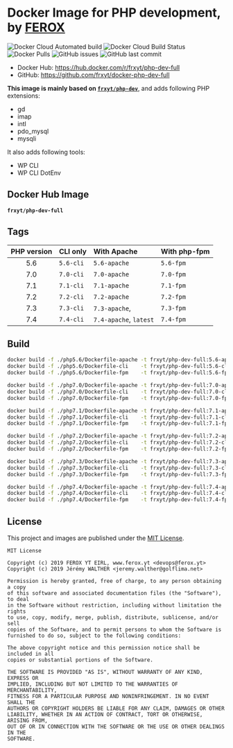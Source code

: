 # Docker Image for PHP development, by [FEROX](https://ferox.yt)

![Docker Cloud Automated build](https://img.shields.io/docker/cloud/automated/frxyt/php-dev-full.svg)
![Docker Cloud Build Status](https://img.shields.io/docker/cloud/build/frxyt/php-dev-full.svg)
![Docker Pulls](https://img.shields.io/docker/pulls/frxyt/php-dev-full.svg)
![GitHub issues](https://img.shields.io/github/issues/frxyt/docker-php-dev-full.svg)
![GitHub last commit](https://img.shields.io/github/last-commit/frxyt/docker-php-dev-full.svg)

* Docker Hub: https://hub.docker.com/r/frxyt/php-dev-full
* GitHub: https://github.com/frxyt/docker-php-dev-full

**This image is mainly based on [`frxyt/php-dev`](https://github.com/frxyt/docker-php-dev)**, and adds following PHP extensions:

* gd
* imap
* intl
* pdo_mysql
* mysqli

It also adds following tools:

* WP CLI
* WP CLI DotEnv

## Docker Hub Image

**`frxyt/php-dev-full`**

## Tags

| PHP version | CLI only  | With Apache            | With php-fpm |
| :---------: | :-------- | :--------------------- | :----------- |
| 5.6         | `5.6-cli` | `5.6-apache`           | `5.6-fpm`    |
| 7.0         | `7.0-cli` | `7.0-apache`           | `7.0-fpm`    |
| 7.1         | `7.1-cli` | `7.1-apache`           | `7.1-fpm`    |
| 7.2         | `7.2-cli` | `7.2-apache`           | `7.2-fpm`    |
| 7.3         | `7.3-cli` | `7.3-apache`,          | `7.3-fpm`    |
| 7.4         | `7.4-cli` | `7.4-apache`, `latest` | `7.4-fpm`    |

## Build

```sh
docker build -f ./php5.6/Dockerfile-apache -t frxyt/php-dev-full:5.6-apache .
docker build -f ./php5.6/Dockerfile-cli    -t frxyt/php-dev-full:5.6-cli    .
docker build -f ./php5.6/Dockerfile-fpm    -t frxyt/php-dev-full:5.6-fpm    .

docker build -f ./php7.0/Dockerfile-apache -t frxyt/php-dev-full:7.0-apache .
docker build -f ./php7.0/Dockerfile-cli    -t frxyt/php-dev-full:7.0-cli    .
docker build -f ./php7.0/Dockerfile-fpm    -t frxyt/php-dev-full:7.0-fpm    .

docker build -f ./php7.1/Dockerfile-apache -t frxyt/php-dev-full:7.1-apache .
docker build -f ./php7.1/Dockerfile-cli    -t frxyt/php-dev-full:7.1-cli    .
docker build -f ./php7.1/Dockerfile-fpm    -t frxyt/php-dev-full:7.1-fpm    .

docker build -f ./php7.2/Dockerfile-apache -t frxyt/php-dev-full:7.2-apache .
docker build -f ./php7.2/Dockerfile-cli    -t frxyt/php-dev-full:7.2-cli    .
docker build -f ./php7.2/Dockerfile-fpm    -t frxyt/php-dev-full:7.2-fpm    .

docker build -f ./php7.3/Dockerfile-apache -t frxyt/php-dev-full:7.3-apache .
docker build -f ./php7.3/Dockerfile-cli    -t frxyt/php-dev-full:7.3-cli    .
docker build -f ./php7.3/Dockerfile-fpm    -t frxyt/php-dev-full:7.3-fpm    .

docker build -f ./php7.4/Dockerfile-apache -t frxyt/php-dev-full:7.4-apache .
docker build -f ./php7.4/Dockerfile-cli    -t frxyt/php-dev-full:7.4-cli    .
docker build -f ./php7.4/Dockerfile-fpm    -t frxyt/php-dev-full:7.4-fpm    .
```

## License

This project and images are published under the [MIT License](LICENSE).

```
MIT License

Copyright (c) 2019 FEROX YT EIRL, www.ferox.yt <devops@ferox.yt>
Copyright (c) 2019 Jérémy WALTHER <jeremy.walther@golflima.net>

Permission is hereby granted, free of charge, to any person obtaining a copy
of this software and associated documentation files (the "Software"), to deal
in the Software without restriction, including without limitation the rights
to use, copy, modify, merge, publish, distribute, sublicense, and/or sell
copies of the Software, and to permit persons to whom the Software is
furnished to do so, subject to the following conditions:

The above copyright notice and this permission notice shall be included in all
copies or substantial portions of the Software.

THE SOFTWARE IS PROVIDED "AS IS", WITHOUT WARRANTY OF ANY KIND, EXPRESS OR
IMPLIED, INCLUDING BUT NOT LIMITED TO THE WARRANTIES OF MERCHANTABILITY,
FITNESS FOR A PARTICULAR PURPOSE AND NONINFRINGEMENT. IN NO EVENT SHALL THE
AUTHORS OR COPYRIGHT HOLDERS BE LIABLE FOR ANY CLAIM, DAMAGES OR OTHER
LIABILITY, WHETHER IN AN ACTION OF CONTRACT, TORT OR OTHERWISE, ARISING FROM,
OUT OF OR IN CONNECTION WITH THE SOFTWARE OR THE USE OR OTHER DEALINGS IN THE
SOFTWARE.
```